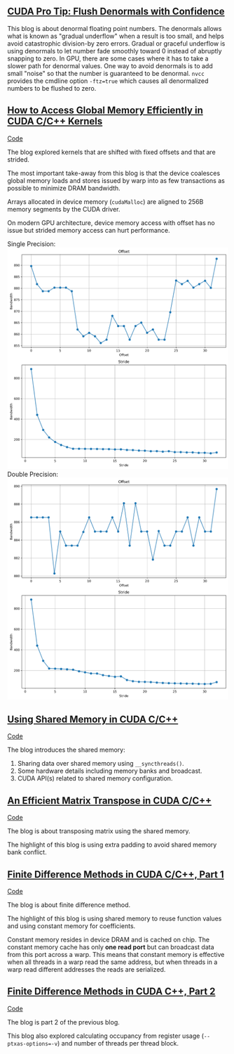 ## [CUDA Pro Tip: Flush Denormals with Confidence](https://developer.nvidia.com/blog/cuda-pro-tip-flush-denormals-confidence/)

This blog is about denormal floating point numbers.
The denormals allows what is known as "gradual underflow" when a result is too small, and helps avoid catastrophic division-by zero errors.
Gradual or graceful underflow is using denormals to let number fade smoothly toward 0 instead of abruptly snapping to zero.
In GPU, there are some cases where it has to take a slower path for denormal values.
One way to avoid denormals is to add small "noise" so that the number is guaranteed to be denormal.
`nvcc` provides the cmdline option `-ftz=true` which causes all denormalized numbers to be flushed to zero.

## [How to Access Global Memory Efficiently in CUDA C/C++ Kernels](https://developer.nvidia.com/blog/how-access-global-memory-efficiently-cuda-c-kernels/)

[Code](src/gmem_access.cu)

The blog explored kernels that are shifted with fixed offsets and that are strided.

The most important take-away from this blog is that the device coalesces global memory loads and stores issued by warp into as few transactions as possible to minimize DRAM bandwidth.

Arrays allocated in device memory (`cudaMalloc`) are aligned to 256B memory segments by the CUDA driver.

On modern GPU architecture, device memory access with offset has no issue but strided memory access can hurt performance.

Single Precision: ![Single Precision](misc/bandwidth_single.png)
Double Precision: ![Double Precision](misc/bandwidth_double.png)

## [Using Shared Memory in CUDA C/C++](https://developer.nvidia.com/blog/using-shared-memory-cuda-cc/)

[Code](src/smem.cu)

The blog introduces the shared memory:

1. Sharing data over shared memory using `__syncthreads()`.
2. Some hardware details including memory banks and broadcast.
3. CUDA API(s) related to shared memory configuration.

## [An Efficient Matrix Transpose in CUDA C/C++](https://developer.nvidia.com/blog/efficient-matrix-transpose-cuda-cc/)

[Code](src/matrix_transpose.cu)

The blog is about transposing matrix using the shared memory.

The highlight of this blog is using extra padding to avoid shared memory bank conflict.

## [Finite Difference Methods in CUDA C/C++, Part 1](https://developer.nvidia.com/blog/finite-difference-methods-cuda-cc-part-1/)

[Code](src/finite_difference.cu)

The blog is about finite difference method.

The highlight of this blog is using shared memory to reuse function values and using constant memory for coefficients.

Constant memory resides in device DRAM and is cached on chip.
The constant memory cache has only **one read port** but can broadcast data from this port across a warp.
This means that constant memory is effective when all threads in a warp read the same address, but when threads in a warp read different addresses the reads are serialized.

## [Finite Difference Methods in CUDA C++, Part 2](https://developer.nvidia.com/blog/finite-difference-methods-cuda-c-part-2/)

[Code](src/finite_difference.cu)

The blog is part 2 of the previous blog.

This blog also explored calculating occupancy from register usage (`--ptxas-options=-v`) and number of threads per thread block.
